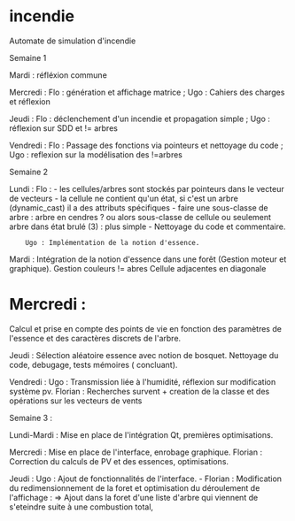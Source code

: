 # incendie
Automate de simulation d'incendie

Semaine 1

Mardi : réfléxion commune 

Mercredi : Flo : génération et affichage matrice ; Ugo : Cahiers des charges et réflexion

Jeudi : Flo : déclenchement d'un incendie et propagation simple ; Ugo : réflexion sur SDD et != arbres

Vendredi : Flo : Passage des fonctions via pointeurs et nettoyage du code ; Ugo : reflexion sur la modélisation des !=arbres

Semaine 2

Lundi : Flo : - les cellules/arbres sont stockés par pointeurs dans le vecteur de vecteurs
              - la cellule ne contient qu'un état, si c'est un arbre (dynamic_cast) il a des attributs spécifiques
              - faire une sous-classe de arbre : arbre en cendres ? ou alors sous-classe de cellule ou seulement arbre dans état brulé (3) : plus simple
              - Nettoyage du code et commentaire.
              
        Ugo : Implémentation de la notion d'essence.
        
 Mardi : Intégration de la notion d'essence dans une forêt (Gestion moteur et graphique). Gestion couleurs != abres
         Cellule adjacentes en diagonale
 
 <h1>Mercredi :</h1>Calcul et prise en compte des points de vie en fonction des paramètres de l'essence et des caractères discrets de l'arbre.
 
 Jeudi : Sélection aléatoire essence avec notion de bosquet. Nettoyage du code, debugage, tests mémoires ( concluant).
 
 Vendredi : Ugo : Transmission liée à l'humidité, réflexion sur modification système pv. 
              Florian  : Recherches survent + creation de la classe et des opérations sur les vecteurs de vents

Semaine 3 :

  Lundi-Mardi : Mise en place de l'intégration Qt, premières optimisations.
 
  Mercredi    : Mise en place de l'interface, enrobage graphique. Florian : Correction du calculs de PV et des essences, optimisations.
  
  Jeudi       : Ugo : Ajout de fonctionnalités de l'interface.
              - Florian : Modification du redimensionnement de la foret et optimisation du déroulement de l'affichage : => Ajout dans la foret d'une liste d'arbre qui viennent de s'eteindre suite à une combustion total, 
  
 

